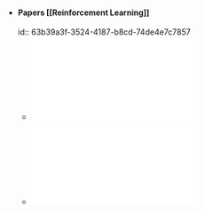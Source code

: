- #### Papers [[Reinforcement Learning]]
  id:: 63b39a3f-3524-4187-b8cd-74de4e7c7857
	- ![Contrasting Centralized and Decentralized Critics in Multi-Agent Reinforcement Learning.pdf](../assets/Contrasting_Centralized_and_Decentralized_Critics_in_Multi-Agent_Reinforcement_Learning_1672677803212_0.pdf)
	- ![Revisiting Some Common Practices in Cooperative Multi-Agent Reinforcement Learning.pdf](../assets/Revisiting_Some_Common_Practices_in_Cooperative_Multi-Agent_Reinforcement_Learning_1672677824528_0.pdf)